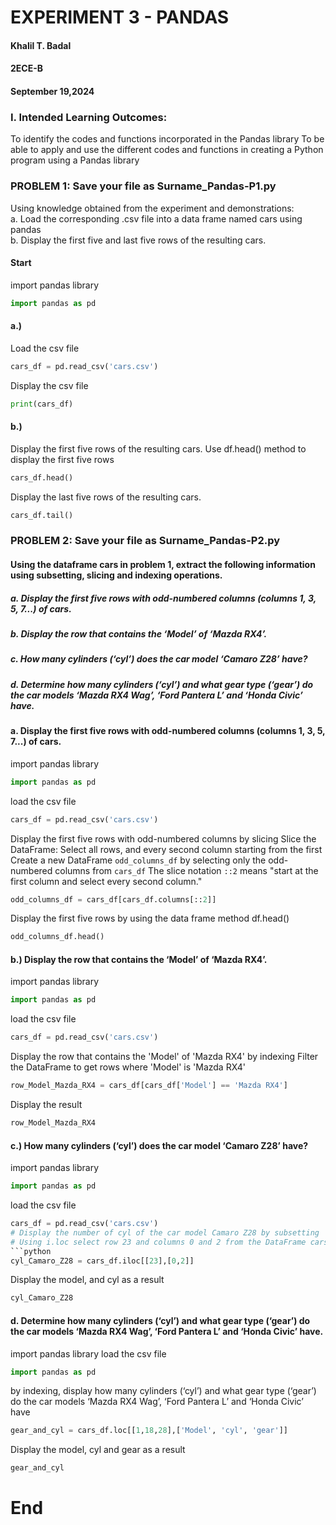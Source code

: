 # EXPERIMENT 3 - PANDAS

#### Khalil T. Badal                                             
#### 2ECE-B
#### September 19,2024

### I. Intended Learning Outcomes:
To identify the codes and functions incorporated in the Pandas library
To be able to apply and use the different codes and functions in creating a Python program using a Pandas library <br>


### PROBLEM 1: Save your file as Surname_Pandas-P1.py
Using knowledge obtained from the experiment and demonstrations:                    
a. Load the corresponding .csv file into a data frame named cars using pandas               
b. Display the first five and last five rows of the resulting cars.

#### Start 
import pandas library
```python
import pandas as pd
```
#### a.)
Load the csv file 
```python
cars_df = pd.read_csv('cars.csv')
```
Display the csv file
```python
print(cars_df)

```


#### b.)
Display the first five rows of the resulting cars. 
Use df.head() method to display the first five rows
```python
cars_df.head()

```
Display the last five rows of the resulting cars.  <br>
```python
cars_df.tail()

```
### PROBLEM 2: Save your file as Surname_Pandas-P2.py


#### Using the dataframe cars in problem 1, extract the following information using subsetting, slicing and indexing operations.                    
##### a. Display the first five rows with odd-numbered columns (columns 1, 3, 5, 7...) of cars.                
##### b. Display the row that contains the ‘Model’ of ‘Mazda RX4’.            
##### c. How many cylinders (‘cyl’) does the car model ‘Camaro Z28’ have?
##### d. Determine how many cylinders (‘cyl’) and what gear type (‘gear’) do the car models ‘Mazda RX4 Wag’, ‘Ford Pantera L’ and ‘Honda Civic’ have.

#### a. Display the first five rows with odd-numbered columns (columns 1, 3, 5, 7...) of cars.
import pandas library
```python
import pandas as pd
```
load the csv file 
```python
cars_df = pd.read_csv('cars.csv')

```
Display the first five rows with odd-numbered columns by slicing
Slice the DataFrame: Select all rows, and every second column starting from the first
Create a new DataFrame `odd_columns_df` by selecting only the odd-numbered columns from `cars_df`
The slice notation `::2` means "start at the first column and select every second column."
```python
odd_columns_df = cars_df[cars_df.columns[::2]]
```
Display the first five rows by using the data frame method df.head()
```python
odd_columns_df.head()

```
#### b.) Display the row that contains the ‘Model’ of ‘Mazda RX4’.
import pandas library
```python
import pandas as pd
```
load the csv file
```python
cars_df = pd.read_csv('cars.csv')
```
Display the row that contains the 'Model' of 'Mazda RX4' by indexing
Filter the DataFrame to get rows where 'Model' is 'Mazda RX4'
```python
row_Model_Mazda_RX4 = cars_df[cars_df['Model'] == 'Mazda RX4']
```
Display the result
```python
row_Model_Mazda_RX4

```
#### c.) How many cylinders (‘cyl’) does the car model ‘Camaro Z28’ have?
import pandas library
```python
import pandas as pd
```
load the csv file
```python
cars_df = pd.read_csv('cars.csv')
# Display the number of cyl of the car model Camaro Z28 by subsetting 
# Using i.loc select row 23 and columns 0 and 2 from the DataFrame cars_df.
```python
cyl_Camaro_Z28 = cars_df.iloc[[23],[0,2]]
```
Display the model, and cyl as a result
```python
cyl_Camaro_Z28

```
#### d. Determine how many cylinders (‘cyl’) and what gear type (‘gear’) do the car models ‘Mazda RX4 Wag’, ‘Ford Pantera L’ and ‘Honda Civic’ have.
import pandas library
load the csv file
```python
import pandas as pd
```
by indexing,  display how many cylinders (‘cyl’) and what gear type (‘gear’) do the car models ‘Mazda RX4 Wag’, ‘Ford Pantera L’ and ‘Honda Civic’ have
```python
gear_and_cyl = cars_df.loc[[1,18,28],['Model', 'cyl', 'gear']]
```
Display the model, cyl and gear as a result
```python
gear_and_cyl

```
# End

